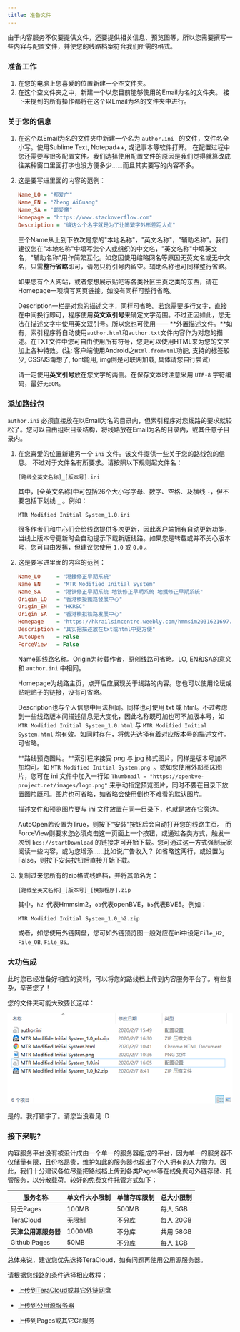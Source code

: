 ```yaml
---
title: 准备文件
---
```


由于内容服务不仅要提供文件，还要提供相关信息、预览图等，所以您需要撰写一些内容与配置文件，并使您的线路档案符合我们所需的格式。

### 准备工作

1. 在您的电脑上您喜爱的位置新建一个空文件夹。
2. 在这个空文件夹之中，新建一个以您目前能够使用的Email为名的文件夹。
   接下来提到的所有操作都将在这个以Email为名的文件夹中进行。

### 关于您的信息

1. 在这个以Email为名的文件夹中新建一个名为  `author.ini ` 的文件，文件名全小写。使用Sublime Text, Notepad++, 或记事本等软件打开。
   在配置过程中您还需要写很多配置文件。我们选择使用配置文件的原因是我们觉得就算改成往某种窗口里面打字也没方便多少……而且其实要写的内容不多。

2. 这是要写进里面的内容的范例：

   ```ini
   Name_LO = "郑爱广"
   Name_EN = "Zheng AiGuang"
   Name_SA = "鄭愛廣"
   Homepage = "https://www.stackoverflow.com"
   Description = "编这么个名字就是为了让简繁字外形差距大点"
   ```

   三个Name从上到下依次是您的"本地名称"，"英文名称"，"辅助名称"。我们建议您在"本地名称"中填写您个人或组织的中文名，"英文名称"中填英文名，"辅助名称"用作简繁互化。如您因使用缩略网名等原因无英文名或无中文名，只需**整行省略**即可，请勿只将引号内留空。辅助名称也可同样整行省略。

   如果您有个人网站，或者您想展示贴吧等各类社区主页之类的东西，请在Homepage一项填写网页链接。如没有同样可整行省略。

   Description一栏是对您的描述文字，同样可省略。若您需要多行文字，直接在中间换行即可，程序使用**英文双引号**来确定文字范围。不过正因如此，您无法在描述文字中使用英文双引号。所以您也可使用——
   **外置描述文件。**如有，索引程序将自动使用`author.html`和`author.txt`文件内容作为对您的描述。在TXT文件中您可自由使用所有符号，您更可以使用HTML来为您的文字加上各种特效。(注: 客户端使用Android之`Html.fromHtml`功能, 支持的标签较少, CSS/JS甭想了, font能用, img倒是可联网加载, 具体请您自行尝试)

   请一定使用**英文引号**放在您文字的两侧。在保存文本时注意采用 `UTF-8` 字符编码，最好`无BOM`。

### 添加路线包

`author.ini` 必须直接放在以Email为名的目录内，但索引程序对您线路的要求就较松了。您可以自由组织目录结构，将线路放在Email为名的目录内，或其任意子目录内。

1. 在您喜爱的位置新建另一个 `ini` 文件。该文件提供一些关于您的路线包的信息。
   不过对于文件名有所要求。请按照以下规则起文件名：

   ```
   [路线全英文名称]_[版本号].ini
   ```

   其中，[全英文名称]中可包括26个大小写字母、数字、空格、及横线 `-`，但不要包括下划线 `_` 。例如：

   ```
   MTR Modified Initial System_1.0.ini
   ```

   很多作者们和中心们会给线路提供多次更新，因此客户端拥有自动更新功能，当线上版本号更新时会自动提示下载新版线路。如果您是转载或并不关心版本号，您可自由发挥，但建议您使用 `1.0` 或 `0.0` 。

2. 这是要写进里面的内容的范例：

   ```ini
   Name_LO     = "港鐵修正早期系統"
   Name_EN     = "MTR Modified Initial System"
   Name_SA     = "港铁修正早期系统 地铁修正早期系统 地鐵修正早期系統"
   Origin_LO   = "香港模擬鐵路發展中心"
   Origin_EN   = "HKRSC"
   Origin_SA   = "香港模拟铁路发展中心"
   Homepage    = "https://hkrailsimcentre.weebly.com/hmmsim2031621697.html"
   Description = "其实把描述放在txt或html中更方便"
   AutoOpen    = False
   ForceView   = False
   ```

   Name即线路名称。Origin为转载作者，原创线路可省略。LO, EN和SA的意义和 `author.ini` 中相同。

   Homepage为线路主页，点开后应展现关于线路的内容。您也可以使用论坛或贴吧贴子的链接，没有可省略。

   Description也与个人信息中用法相同。同样也可使用 txt 或 html。不过考虑到一些线路版本间描述信息无大变化，因此名称既可加也可不加版本号，如 `MTR Modified Initial System_1.0.html` 与 `MTR Modified Initial System.html` 均有效。如同时存在，将优先选择有着对应版本号的描述文件。可省略。

   **路线预览图片。**索引程序接受 png 与 jpg 格式图片，同样是版本号加不加均可。如 `MTR Modified Initial System.png `。或如您使用外部图床图片，您可在 ini 文件中加入一行如 `Thumbnail = "https://openbve-project.net/images/logo.png"` 来手动指定预览图片，同时不要在目录下放置图片既可。图片也可省略，如省略会使用倒也不难看的默认图片。

   描述文件和预览图片要与 ini 文件放置在同一目录下，也就是放在它旁边。 

   AutoOpen若设置为True，则按下"安装"按钮后会自动打开您的线路主页。
   而ForceView则要求您必须点击这一页面上一个按钮，或通过各类方式，触发一次到 `bcs://startDownload` 的链接才可开始下载。您可通过这一方式强制玩家阅读一些内容，或为您增添……比如说广告收入？
   如省略这两行，或设置为False，则按下安装按钮后直接开始下载。

3. 复制过来您所有的zip格式线路档，并将其命名为：

   ```
   [路线全英文名称]_[版本号]_[模拟程序].zip
   ```

   其中，`h2 `代表Hmmsim2，`ob`代表openBVE，`b5`代表BVE5。例如：

   ```
   MTR Modified Initial System_1.0_h2.zip
   ```
   
   或者，如您使用外链网盘，您可如外链预览图一般对应在ini中设定`File_H2`, `File_OB`, `File_B5`。

### 大功告成

此时您已经准备好相应的资料，可以将您的路线档上传到内容服务平台了。有些复杂，辛苦您了！

您的文件夹可能大致要长这样：

![文件夹预览](folder_example.png)

是的。我打错字了。请您当没看见 :D



### 接下来呢?

内容服务平台没有被设计成由一个单一的服务器组成的平台，因为单一的服务器不仅储量有限，且价格昂贵，维护如此的服务器也超出了个人拥有的人力物力。因此，我们十分建议各位尽量把路线档上传到各类Pages等在线免费可外链存储、托管服务，以分散载荷。较好的免费文件托管方式如下：

| 服务名称             | 单文件大小限制 | 单储存库限制 | 总大小限制 |
| -------------------- | -------------- | ------------ | ---------- |
| 码云Pages            | 100MB          | 500MB        | 每人 5GB   |
| TeraCloud            | 无限制         | 不分库       | 每人 20GB  |
| **天津公用源服务器** | 1000MB         | 不分库       | 共用 58GB  |
| Github Pages         | 50MB           | 不分库       | 每人 1GB   |

总体来说，建议您优先选择TeraCloud，如有问题再使用公用源服务器。

请根据您线路的条件选择相应教程：

* [上传到TeraCloud或其它外链网盘](clouddisk.html)

* [上传到公用源服务器](uploadpublic.html)
* 上传到Pages或其它Git服务
